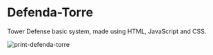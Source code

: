# Defenda-Torre
Tower Defense basic system, made using HTML, JavaScript and CSS.<br>

![print-defenda-torre](https://github.com/user-attachments/assets/e5925c98-0fe5-433b-ab0b-b949f9ee6d9f)
